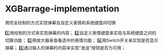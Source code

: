 # XGBarrage-implementation
用完全绘制的方式实现弹幕及自定义表情和系统键盘间切换

1️⃣用绘制的方式来实现弹幕的内容；
2️⃣自定义表情键盘来实现与系统键盘之间的切换功能；
3️⃣用放大器来查看选中的表情功能；
4️⃣用Switch开关来实现是否显示弹幕；
5️⃣通过输入的弹幕的内容来实现“发送”按钮是否为可用；
